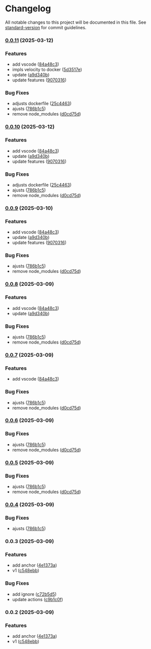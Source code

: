 # Changelog

All notable changes to this project will be documented in this file. See [standard-version](https://github.com/conventional-changelog/standard-version) for commit guidelines.

### [0.0.11](https://github.com/renancorreadev/solana-dev/compare/v0.0.3...v0.0.11) (2025-03-12)


### Features

* add vscode ([84a48c3](https://github.com/renancorreadev/solana-dev/commit/84a48c327f6ab71526805bba4e9a0774fb7758d7))
* impls velocity to docker ([5d3517e](https://github.com/renancorreadev/solana-dev/commit/5d3517ef738a261a7a32a07ab798e26e55899224))
* update ([a9d340b](https://github.com/renancorreadev/solana-dev/commit/a9d340bf27a84adaa4ed09f67b67549489c5502a))
* update features ([9070316](https://github.com/renancorreadev/solana-dev/commit/9070316027f6ff0819af4a2e0d3e4fc10c06061b))


### Bug Fixes

* adjusts dockerfile ([25c4463](https://github.com/renancorreadev/solana-dev/commit/25c446397e27fca7af941e775372415f5ad93fb4))
* ajusts ([786b1c5](https://github.com/renancorreadev/solana-dev/commit/786b1c506d87203b0e60061b4967f45fb0bf38cc))
* remove node_modules ([d0cd75d](https://github.com/renancorreadev/solana-dev/commit/d0cd75dfacd3f0b0e3b468cab926d5d4e5ed3f1a))

### [0.0.10](https://github.com/renancorreadev/solana-dev/compare/v0.0.3...v0.0.10) (2025-03-12)


### Features

* add vscode ([84a48c3](https://github.com/renancorreadev/solana-dev/commit/84a48c327f6ab71526805bba4e9a0774fb7758d7))
* update ([a9d340b](https://github.com/renancorreadev/solana-dev/commit/a9d340bf27a84adaa4ed09f67b67549489c5502a))
* update features ([9070316](https://github.com/renancorreadev/solana-dev/commit/9070316027f6ff0819af4a2e0d3e4fc10c06061b))


### Bug Fixes

* adjusts dockerfile ([25c4463](https://github.com/renancorreadev/solana-dev/commit/25c446397e27fca7af941e775372415f5ad93fb4))
* ajusts ([786b1c5](https://github.com/renancorreadev/solana-dev/commit/786b1c506d87203b0e60061b4967f45fb0bf38cc))
* remove node_modules ([d0cd75d](https://github.com/renancorreadev/solana-dev/commit/d0cd75dfacd3f0b0e3b468cab926d5d4e5ed3f1a))

### [0.0.9](https://github.com/renancorreadev/solana-dev/compare/v0.0.3...v0.0.9) (2025-03-10)


### Features

* add vscode ([84a48c3](https://github.com/renancorreadev/solana-dev/commit/84a48c327f6ab71526805bba4e9a0774fb7758d7))
* update ([a9d340b](https://github.com/renancorreadev/solana-dev/commit/a9d340bf27a84adaa4ed09f67b67549489c5502a))
* update features ([9070316](https://github.com/renancorreadev/solana-dev/commit/9070316027f6ff0819af4a2e0d3e4fc10c06061b))


### Bug Fixes

* ajusts ([786b1c5](https://github.com/renancorreadev/solana-dev/commit/786b1c506d87203b0e60061b4967f45fb0bf38cc))
* remove node_modules ([d0cd75d](https://github.com/renancorreadev/solana-dev/commit/d0cd75dfacd3f0b0e3b468cab926d5d4e5ed3f1a))

### [0.0.8](https://github.com/renancorreadev/solana-dev/compare/v0.0.3...v0.0.8) (2025-03-09)


### Features

* add vscode ([84a48c3](https://github.com/renancorreadev/solana-dev/commit/84a48c327f6ab71526805bba4e9a0774fb7758d7))
* update ([a9d340b](https://github.com/renancorreadev/solana-dev/commit/a9d340bf27a84adaa4ed09f67b67549489c5502a))


### Bug Fixes

* ajusts ([786b1c5](https://github.com/renancorreadev/solana-dev/commit/786b1c506d87203b0e60061b4967f45fb0bf38cc))
* remove node_modules ([d0cd75d](https://github.com/renancorreadev/solana-dev/commit/d0cd75dfacd3f0b0e3b468cab926d5d4e5ed3f1a))

### [0.0.7](https://github.com/renancorreadev/solana-dev/compare/v0.0.3...v0.0.7) (2025-03-09)


### Features

* add vscode ([84a48c3](https://github.com/renancorreadev/solana-dev/commit/84a48c327f6ab71526805bba4e9a0774fb7758d7))


### Bug Fixes

* ajusts ([786b1c5](https://github.com/renancorreadev/solana-dev/commit/786b1c506d87203b0e60061b4967f45fb0bf38cc))
* remove node_modules ([d0cd75d](https://github.com/renancorreadev/solana-dev/commit/d0cd75dfacd3f0b0e3b468cab926d5d4e5ed3f1a))

### [0.0.6](https://github.com/renancorreadev/solana-dev/compare/v0.0.3...v0.0.6) (2025-03-09)


### Bug Fixes

* ajusts ([786b1c5](https://github.com/renancorreadev/solana-dev/commit/786b1c506d87203b0e60061b4967f45fb0bf38cc))
* remove node_modules ([d0cd75d](https://github.com/renancorreadev/solana-dev/commit/d0cd75dfacd3f0b0e3b468cab926d5d4e5ed3f1a))

### [0.0.5](https://github.com/renancorreadev/solana-dev/compare/v0.0.3...v0.0.5) (2025-03-09)


### Bug Fixes

* ajusts ([786b1c5](https://github.com/renancorreadev/solana-dev/commit/786b1c506d87203b0e60061b4967f45fb0bf38cc))
* remove node_modules ([d0cd75d](https://github.com/renancorreadev/solana-dev/commit/d0cd75dfacd3f0b0e3b468cab926d5d4e5ed3f1a))

### [0.0.4](https://github.com/renancorreadev/solana-dev/compare/v0.0.3...v0.0.4) (2025-03-09)


### Bug Fixes

* ajusts ([786b1c5](https://github.com/renancorreadev/solana-dev/commit/786b1c506d87203b0e60061b4967f45fb0bf38cc))

### 0.0.3 (2025-03-09)


### Features

* add anchor ([4e1373a](https://github.com/renancorreadev/solana-dev/commit/4e1373abd271e8f053386cff9d84dd6a5a818c1a))
* v1 ([c548ebb](https://github.com/renancorreadev/solana-dev/commit/c548ebbdeaf0802b8495afcecccb1b4a4f665e4a))


### Bug Fixes

* add ignore ([c72b5d5](https://github.com/renancorreadev/solana-dev/commit/c72b5d53094bb9dcd304208b184012d61a26a90d))
* update actions ([c9b1c0f](https://github.com/renancorreadev/solana-dev/commit/c9b1c0f0e51d066dfe9b91cacc6cc65895348af8))

### 0.0.2 (2025-03-09)


### Features

* add anchor ([4e1373a](https://github.com/renancorreadev/solana-dev/commit/4e1373abd271e8f053386cff9d84dd6a5a818c1a))
* v1 ([c548ebb](https://github.com/renancorreadev/solana-dev/commit/c548ebbdeaf0802b8495afcecccb1b4a4f665e4a))
